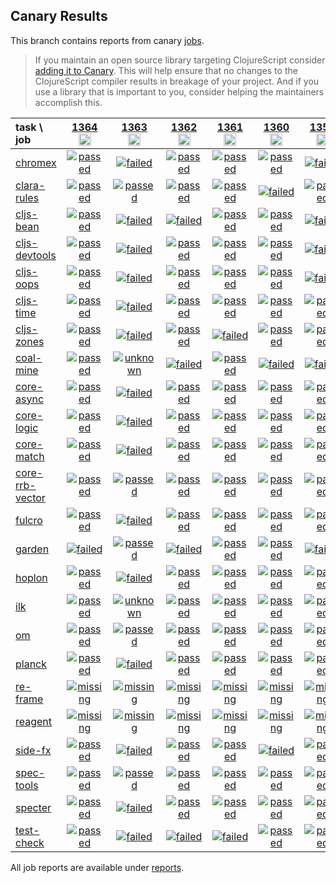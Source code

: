 ## Canary Results

This branch contains reports from canary [jobs](https://github.com/cljs-oss/canary/tree/jobs).

> If you maintain an open source library targeting ClojureScript consider [adding it to Canary](https://github.com/cljs-oss/canary/tree/master#how-to-participate). This will help ensure that no changes to the ClojureScript compiler results in breakage of your project. And if you use a library that is important to you, consider helping the maintainers accomplish this.

[//]: # (begin_overview_table)

| task \ job | <a href="reports/2020/04/04/job-001364-1.10.664-847366121" title="job #1364&#xA;&#xA;job -c mfikes -r CLJS-3221&#xA;&#xA;requested by Mike Fikes (@mfikes) on 2020-04-04T13:14:54Z">1364<br/><img width=20 height=20 src="https://avatars1.githubusercontent.com/u/1723464?v=4&s=60"></a> | <a href="reports/2020/04/04/job-001363-1.10.663-45022fa1" title="job #1363&#xA;&#xA;job&#xA;&#xA;requested by BinaryAge Bot (@babot) on 2020-04-04T11:02:31Z">1363<br/><img width=20 height=20 src="https://avatars0.githubusercontent.com/u/1476765?v=4&s=60"></a> | <a href="reports/2020/04/03/job-001362-1.10.661-a7e26f8b" title="job #1362&#xA;&#xA;job&#xA;&#xA;requested by BinaryAge Bot (@babot) on 2020-04-03T11:02:45Z">1362<br/><img width=20 height=20 src="https://avatars0.githubusercontent.com/u/1476765?v=4&s=60"></a> | <a href="reports/2020/04/02/job-001361-1.10.661-a7e26f8b" title="job #1361&#xA;&#xA;job&#xA;&#xA;requested by BinaryAge Bot (@babot) on 2020-04-02T11:02:32Z">1361<br/><img width=20 height=20 src="https://avatars0.githubusercontent.com/u/1476765?v=4&s=60"></a> | <a href="reports/2020/04/01/job-001360-1.10.713-55c295755" title="job #1360&#xA;&#xA;job -c mfikes -r patch-tender-2020-04-01T01&#xA;&#xA;requested by Mike Fikes (@mfikes) on 2020-04-01T13:53:37Z">1360<br/><img width=20 height=20 src="https://avatars1.githubusercontent.com/u/1723464?v=4&s=60"></a> | <a href="reports/2020/04/01/job-001359-1.10.653-c057c92b" title="job #1359&#xA;&#xA;job&#xA;&#xA;requested by BinaryAge Bot (@babot) on 2020-04-01T11:02:30Z">1359<br/><img width=20 height=20 src="https://avatars0.githubusercontent.com/u/1476765?v=4&s=60"></a> | <a href="reports/2020/03/31/job-001358-1.10.650-465acf8f" title="job #1358&#xA;&#xA;job&#xA;&#xA;requested by BinaryAge Bot (@babot) on 2020-03-31T11:02:35Z">1358<br/><img width=20 height=20 src="https://avatars0.githubusercontent.com/u/1476765?v=4&s=60"></a> | <a href="reports/2020/03/30/job-001357-1.10.640-6ec0b763" title="job #1357&#xA;&#xA;job&#xA;&#xA;requested by BinaryAge Bot (@babot) on 2020-03-30T11:02:35Z">1357<br/><img width=20 height=20 src="https://avatars0.githubusercontent.com/u/1476765?v=4&s=60"></a> | <a href="reports/2020/03/29/job-001356-1.10.634-f227fadb" title="job #1356&#xA;&#xA;job -vvvv --only planck&#xA;&#xA;requested by Mike Fikes (@mfikes) on 2020-03-29T14:02:32Z">1356<br/><img width=20 height=20 src="https://avatars1.githubusercontent.com/u/1723464?v=4&s=60"></a> | <a href="reports/2020/03/29/job-001354-1.10.634-f227fadb" title="job #1354&#xA;&#xA;job -vvvv --only cljs-planck&#xA;&#xA;requested by Antonin Hildebrand (@darwin) on 2020-03-29T13:37:30Z">1354<br/><img width=20 height=20 src="https://avatars1.githubusercontent.com/u/5453?v=4&s=60"></a> |
| :--- | :---: | :---: | :---: | :---: | :---: | :---: | :---: | :---: | :---: | :---: |
| [chromex](https://github.com/binaryage/chromex) | <a href="reports/2020/04/04/job-001364-1.10.664-847366121#-chromex"><img title="passed" src="http://box.binaryage.com/s-passed.svg"><a> | <a href="reports/2020/04/04/job-001363-1.10.663-45022fa1#-chromex"><img title="failed" src="http://box.binaryage.com/s-failed.svg"><a> | <a href="reports/2020/04/03/job-001362-1.10.661-a7e26f8b#-chromex"><img title="passed" src="http://box.binaryage.com/s-passed.svg"><a> | <a href="reports/2020/04/02/job-001361-1.10.661-a7e26f8b#-chromex"><img title="passed" src="http://box.binaryage.com/s-passed.svg"><a> | <a href="reports/2020/04/01/job-001360-1.10.713-55c295755#-chromex"><img title="passed" src="http://box.binaryage.com/s-passed.svg"><a> | <a href="reports/2020/04/01/job-001359-1.10.653-c057c92b#-chromex"><img title="failed" src="http://box.binaryage.com/s-failed.svg"><a> | <a href="reports/2020/03/31/job-001358-1.10.650-465acf8f#-chromex"><img title="passed" src="http://box.binaryage.com/s-passed.svg"><a> | <a href="reports/2020/03/30/job-001357-1.10.640-6ec0b763#-chromex"><img title="passed" src="http://box.binaryage.com/s-passed.svg"><a> | <a href="reports/2020/03/29/job-001356-1.10.634-f227fadb#-chromex"><img title="disabled" src="http://box.binaryage.com/s-disabled.svg"><a> | <a href="reports/2020/03/29/job-001354-1.10.634-f227fadb#-chromex"><img title="disabled" src="http://box.binaryage.com/s-disabled.svg"><a> |
| [clara-rules](https://github.com/cerner/clara-rules) | <a href="reports/2020/04/04/job-001364-1.10.664-847366121#-clara-rules"><img title="passed" src="http://box.binaryage.com/s-passed.svg"><a> | <a href="reports/2020/04/04/job-001363-1.10.663-45022fa1#-clara-rules"><img title="passed" src="http://box.binaryage.com/s-passed.svg"><a> | <a href="reports/2020/04/03/job-001362-1.10.661-a7e26f8b#-clara-rules"><img title="passed" src="http://box.binaryage.com/s-passed.svg"><a> | <a href="reports/2020/04/02/job-001361-1.10.661-a7e26f8b#-clara-rules"><img title="passed" src="http://box.binaryage.com/s-passed.svg"><a> | <a href="reports/2020/04/01/job-001360-1.10.713-55c295755#-clara-rules"><img title="failed" src="http://box.binaryage.com/s-failed.svg"><a> | <a href="reports/2020/04/01/job-001359-1.10.653-c057c92b#-clara-rules"><img title="passed" src="http://box.binaryage.com/s-passed.svg"><a> | <a href="reports/2020/03/31/job-001358-1.10.650-465acf8f#-clara-rules"><img title="passed" src="http://box.binaryage.com/s-passed.svg"><a> | <a href="reports/2020/03/30/job-001357-1.10.640-6ec0b763#-clara-rules"><img title="passed" src="http://box.binaryage.com/s-passed.svg"><a> | <a href="reports/2020/03/29/job-001356-1.10.634-f227fadb#-clara-rules"><img title="disabled" src="http://box.binaryage.com/s-disabled.svg"><a> | <a href="reports/2020/03/29/job-001354-1.10.634-f227fadb#-clara-rules"><img title="disabled" src="http://box.binaryage.com/s-disabled.svg"><a> |
| [cljs-bean](https://github.com/mfikes/cljs-bean) | <a href="reports/2020/04/04/job-001364-1.10.664-847366121#-cljs-bean"><img title="passed" src="http://box.binaryage.com/s-passed.svg"><a> | <a href="reports/2020/04/04/job-001363-1.10.663-45022fa1#-cljs-bean"><img title="failed" src="http://box.binaryage.com/s-failed.svg"><a> | <a href="reports/2020/04/03/job-001362-1.10.661-a7e26f8b#-cljs-bean"><img title="failed" src="http://box.binaryage.com/s-failed.svg"><a> | <a href="reports/2020/04/02/job-001361-1.10.661-a7e26f8b#-cljs-bean"><img title="passed" src="http://box.binaryage.com/s-passed.svg"><a> | <a href="reports/2020/04/01/job-001360-1.10.713-55c295755#-cljs-bean"><img title="passed" src="http://box.binaryage.com/s-passed.svg"><a> | <a href="reports/2020/04/01/job-001359-1.10.653-c057c92b#-cljs-bean"><img title="failed" src="http://box.binaryage.com/s-failed.svg"><a> | <a href="reports/2020/03/31/job-001358-1.10.650-465acf8f#-cljs-bean"><img title="passed" src="http://box.binaryage.com/s-passed.svg"><a> | <a href="reports/2020/03/30/job-001357-1.10.640-6ec0b763#-cljs-bean"><img title="passed" src="http://box.binaryage.com/s-passed.svg"><a> | <a href="reports/2020/03/29/job-001356-1.10.634-f227fadb#-cljs-bean"><img title="disabled" src="http://box.binaryage.com/s-disabled.svg"><a> | <a href="reports/2020/03/29/job-001354-1.10.634-f227fadb#-cljs-bean"><img title="disabled" src="http://box.binaryage.com/s-disabled.svg"><a> |
| [cljs-devtools](https://github.com/binaryage/cljs-devtools) | <a href="reports/2020/04/04/job-001364-1.10.664-847366121#-cljs-devtools"><img title="passed" src="http://box.binaryage.com/s-passed.svg"><a> | <a href="reports/2020/04/04/job-001363-1.10.663-45022fa1#-cljs-devtools"><img title="failed" src="http://box.binaryage.com/s-failed.svg"><a> | <a href="reports/2020/04/03/job-001362-1.10.661-a7e26f8b#-cljs-devtools"><img title="passed" src="http://box.binaryage.com/s-passed.svg"><a> | <a href="reports/2020/04/02/job-001361-1.10.661-a7e26f8b#-cljs-devtools"><img title="passed" src="http://box.binaryage.com/s-passed.svg"><a> | <a href="reports/2020/04/01/job-001360-1.10.713-55c295755#-cljs-devtools"><img title="passed" src="http://box.binaryage.com/s-passed.svg"><a> | <a href="reports/2020/04/01/job-001359-1.10.653-c057c92b#-cljs-devtools"><img title="failed" src="http://box.binaryage.com/s-failed.svg"><a> | <a href="reports/2020/03/31/job-001358-1.10.650-465acf8f#-cljs-devtools"><img title="passed" src="http://box.binaryage.com/s-passed.svg"><a> | <a href="reports/2020/03/30/job-001357-1.10.640-6ec0b763#-cljs-devtools"><img title="passed" src="http://box.binaryage.com/s-passed.svg"><a> | <a href="reports/2020/03/29/job-001356-1.10.634-f227fadb#-cljs-devtools"><img title="disabled" src="http://box.binaryage.com/s-disabled.svg"><a> | <a href="reports/2020/03/29/job-001354-1.10.634-f227fadb#-cljs-devtools"><img title="disabled" src="http://box.binaryage.com/s-disabled.svg"><a> |
| [cljs-oops](https://github.com/binaryage/cljs-oops) | <a href="reports/2020/04/04/job-001364-1.10.664-847366121#-cljs-oops"><img title="passed" src="http://box.binaryage.com/s-passed.svg"><a> | <a href="reports/2020/04/04/job-001363-1.10.663-45022fa1#-cljs-oops"><img title="failed" src="http://box.binaryage.com/s-failed.svg"><a> | <a href="reports/2020/04/03/job-001362-1.10.661-a7e26f8b#-cljs-oops"><img title="passed" src="http://box.binaryage.com/s-passed.svg"><a> | <a href="reports/2020/04/02/job-001361-1.10.661-a7e26f8b#-cljs-oops"><img title="passed" src="http://box.binaryage.com/s-passed.svg"><a> | <a href="reports/2020/04/01/job-001360-1.10.713-55c295755#-cljs-oops"><img title="passed" src="http://box.binaryage.com/s-passed.svg"><a> | <a href="reports/2020/04/01/job-001359-1.10.653-c057c92b#-cljs-oops"><img title="failed" src="http://box.binaryage.com/s-failed.svg"><a> | <a href="reports/2020/03/31/job-001358-1.10.650-465acf8f#-cljs-oops"><img title="passed" src="http://box.binaryage.com/s-passed.svg"><a> | <a href="reports/2020/03/30/job-001357-1.10.640-6ec0b763#-cljs-oops"><img title="passed" src="http://box.binaryage.com/s-passed.svg"><a> | <a href="reports/2020/03/29/job-001356-1.10.634-f227fadb#-cljs-oops"><img title="disabled" src="http://box.binaryage.com/s-disabled.svg"><a> | <a href="reports/2020/03/29/job-001354-1.10.634-f227fadb#-cljs-oops"><img title="disabled" src="http://box.binaryage.com/s-disabled.svg"><a> |
| [cljs-time](https://github.com/andrewmcveigh/cljs-time) | <a href="reports/2020/04/04/job-001364-1.10.664-847366121#-cljs-time"><img title="passed" src="http://box.binaryage.com/s-passed.svg"><a> | <a href="reports/2020/04/04/job-001363-1.10.663-45022fa1#-cljs-time"><img title="failed" src="http://box.binaryage.com/s-failed.svg"><a> | <a href="reports/2020/04/03/job-001362-1.10.661-a7e26f8b#-cljs-time"><img title="passed" src="http://box.binaryage.com/s-passed.svg"><a> | <a href="reports/2020/04/02/job-001361-1.10.661-a7e26f8b#-cljs-time"><img title="passed" src="http://box.binaryage.com/s-passed.svg"><a> | <a href="reports/2020/04/01/job-001360-1.10.713-55c295755#-cljs-time"><img title="passed" src="http://box.binaryage.com/s-passed.svg"><a> | <a href="reports/2020/04/01/job-001359-1.10.653-c057c92b#-cljs-time"><img title="passed" src="http://box.binaryage.com/s-passed.svg"><a> | <a href="reports/2020/03/31/job-001358-1.10.650-465acf8f#-cljs-time"><img title="passed" src="http://box.binaryage.com/s-passed.svg"><a> | <a href="reports/2020/03/30/job-001357-1.10.640-6ec0b763#-cljs-time"><img title="passed" src="http://box.binaryage.com/s-passed.svg"><a> | <a href="reports/2020/03/29/job-001356-1.10.634-f227fadb#-cljs-time"><img title="disabled" src="http://box.binaryage.com/s-disabled.svg"><a> | <a href="reports/2020/03/29/job-001354-1.10.634-f227fadb#-cljs-time"><img title="disabled" src="http://box.binaryage.com/s-disabled.svg"><a> |
| [cljs-zones](https://github.com/binaryage/cljs-zones) | <a href="reports/2020/04/04/job-001364-1.10.664-847366121#-cljs-zones"><img title="passed" src="http://box.binaryage.com/s-passed.svg"><a> | <a href="reports/2020/04/04/job-001363-1.10.663-45022fa1#-cljs-zones"><img title="failed" src="http://box.binaryage.com/s-failed.svg"><a> | <a href="reports/2020/04/03/job-001362-1.10.661-a7e26f8b#-cljs-zones"><img title="passed" src="http://box.binaryage.com/s-passed.svg"><a> | <a href="reports/2020/04/02/job-001361-1.10.661-a7e26f8b#-cljs-zones"><img title="failed" src="http://box.binaryage.com/s-failed.svg"><a> | <a href="reports/2020/04/01/job-001360-1.10.713-55c295755#-cljs-zones"><img title="passed" src="http://box.binaryage.com/s-passed.svg"><a> | <a href="reports/2020/04/01/job-001359-1.10.653-c057c92b#-cljs-zones"><img title="passed" src="http://box.binaryage.com/s-passed.svg"><a> | <a href="reports/2020/03/31/job-001358-1.10.650-465acf8f#-cljs-zones"><img title="passed" src="http://box.binaryage.com/s-passed.svg"><a> | <a href="reports/2020/03/30/job-001357-1.10.640-6ec0b763#-cljs-zones"><img title="passed" src="http://box.binaryage.com/s-passed.svg"><a> | <a href="reports/2020/03/29/job-001356-1.10.634-f227fadb#-cljs-zones"><img title="disabled" src="http://box.binaryage.com/s-disabled.svg"><a> | <a href="reports/2020/03/29/job-001354-1.10.634-f227fadb#-cljs-zones"><img title="disabled" src="http://box.binaryage.com/s-disabled.svg"><a> |
| [coal-mine](https://github.com/mfikes/coal-mine) | <a href="reports/2020/04/04/job-001364-1.10.664-847366121#-coal-mine"><img title="passed" src="http://box.binaryage.com/s-passed.svg"><a> | <a href="reports/2020/04/04/job-001363-1.10.663-45022fa1#-coal-mine"><img title="unknown" src="http://box.binaryage.com/s-unknown.svg"><a> | <a href="reports/2020/04/03/job-001362-1.10.661-a7e26f8b#-coal-mine"><img title="failed" src="http://box.binaryage.com/s-failed.svg"><a> | <a href="reports/2020/04/02/job-001361-1.10.661-a7e26f8b#-coal-mine"><img title="passed" src="http://box.binaryage.com/s-passed.svg"><a> | <a href="reports/2020/04/01/job-001360-1.10.713-55c295755#-coal-mine"><img title="failed" src="http://box.binaryage.com/s-failed.svg"><a> | <a href="reports/2020/04/01/job-001359-1.10.653-c057c92b#-coal-mine"><img title="failed" src="http://box.binaryage.com/s-failed.svg"><a> | <a href="reports/2020/03/31/job-001358-1.10.650-465acf8f#-coal-mine"><img title="passed" src="http://box.binaryage.com/s-passed.svg"><a> | <a href="reports/2020/03/30/job-001357-1.10.640-6ec0b763#-coal-mine"><img title="passed" src="http://box.binaryage.com/s-passed.svg"><a> | <a href="reports/2020/03/29/job-001356-1.10.634-f227fadb#-coal-mine"><img title="disabled" src="http://box.binaryage.com/s-disabled.svg"><a> | <a href="reports/2020/03/29/job-001354-1.10.634-f227fadb#-coal-mine"><img title="disabled" src="http://box.binaryage.com/s-disabled.svg"><a> |
| [core-async](https://github.com/clojure/core.async) | <a href="reports/2020/04/04/job-001364-1.10.664-847366121#-core-async"><img title="passed" src="http://box.binaryage.com/s-passed.svg"><a> | <a href="reports/2020/04/04/job-001363-1.10.663-45022fa1#-core-async"><img title="failed" src="http://box.binaryage.com/s-failed.svg"><a> | <a href="reports/2020/04/03/job-001362-1.10.661-a7e26f8b#-core-async"><img title="passed" src="http://box.binaryage.com/s-passed.svg"><a> | <a href="reports/2020/04/02/job-001361-1.10.661-a7e26f8b#-core-async"><img title="passed" src="http://box.binaryage.com/s-passed.svg"><a> | <a href="reports/2020/04/01/job-001360-1.10.713-55c295755#-core-async"><img title="passed" src="http://box.binaryage.com/s-passed.svg"><a> | <a href="reports/2020/04/01/job-001359-1.10.653-c057c92b#-core-async"><img title="passed" src="http://box.binaryage.com/s-passed.svg"><a> | <a href="reports/2020/03/31/job-001358-1.10.650-465acf8f#-core-async"><img title="passed" src="http://box.binaryage.com/s-passed.svg"><a> | <a href="reports/2020/03/30/job-001357-1.10.640-6ec0b763#-core-async"><img title="passed" src="http://box.binaryage.com/s-passed.svg"><a> | <a href="reports/2020/03/29/job-001356-1.10.634-f227fadb#-core-async"><img title="disabled" src="http://box.binaryage.com/s-disabled.svg"><a> | <a href="reports/2020/03/29/job-001354-1.10.634-f227fadb#-core-async"><img title="disabled" src="http://box.binaryage.com/s-disabled.svg"><a> |
| [core-logic](https://github.com/clojure/core.logic) | <a href="reports/2020/04/04/job-001364-1.10.664-847366121#-core-logic"><img title="passed" src="http://box.binaryage.com/s-passed.svg"><a> | <a href="reports/2020/04/04/job-001363-1.10.663-45022fa1#-core-logic"><img title="failed" src="http://box.binaryage.com/s-failed.svg"><a> | <a href="reports/2020/04/03/job-001362-1.10.661-a7e26f8b#-core-logic"><img title="passed" src="http://box.binaryage.com/s-passed.svg"><a> | <a href="reports/2020/04/02/job-001361-1.10.661-a7e26f8b#-core-logic"><img title="passed" src="http://box.binaryage.com/s-passed.svg"><a> | <a href="reports/2020/04/01/job-001360-1.10.713-55c295755#-core-logic"><img title="passed" src="http://box.binaryage.com/s-passed.svg"><a> | <a href="reports/2020/04/01/job-001359-1.10.653-c057c92b#-core-logic"><img title="passed" src="http://box.binaryage.com/s-passed.svg"><a> | <a href="reports/2020/03/31/job-001358-1.10.650-465acf8f#-core-logic"><img title="passed" src="http://box.binaryage.com/s-passed.svg"><a> | <a href="reports/2020/03/30/job-001357-1.10.640-6ec0b763#-core-logic"><img title="passed" src="http://box.binaryage.com/s-passed.svg"><a> | <a href="reports/2020/03/29/job-001356-1.10.634-f227fadb#-core-logic"><img title="disabled" src="http://box.binaryage.com/s-disabled.svg"><a> | <a href="reports/2020/03/29/job-001354-1.10.634-f227fadb#-core-logic"><img title="disabled" src="http://box.binaryage.com/s-disabled.svg"><a> |
| [core-match](https://github.com/clojure/core.match) | <a href="reports/2020/04/04/job-001364-1.10.664-847366121#-core-match"><img title="passed" src="http://box.binaryage.com/s-passed.svg"><a> | <a href="reports/2020/04/04/job-001363-1.10.663-45022fa1#-core-match"><img title="failed" src="http://box.binaryage.com/s-failed.svg"><a> | <a href="reports/2020/04/03/job-001362-1.10.661-a7e26f8b#-core-match"><img title="passed" src="http://box.binaryage.com/s-passed.svg"><a> | <a href="reports/2020/04/02/job-001361-1.10.661-a7e26f8b#-core-match"><img title="passed" src="http://box.binaryage.com/s-passed.svg"><a> | <a href="reports/2020/04/01/job-001360-1.10.713-55c295755#-core-match"><img title="passed" src="http://box.binaryage.com/s-passed.svg"><a> | <a href="reports/2020/04/01/job-001359-1.10.653-c057c92b#-core-match"><img title="passed" src="http://box.binaryage.com/s-passed.svg"><a> | <a href="reports/2020/03/31/job-001358-1.10.650-465acf8f#-core-match"><img title="passed" src="http://box.binaryage.com/s-passed.svg"><a> | <a href="reports/2020/03/30/job-001357-1.10.640-6ec0b763#-core-match"><img title="passed" src="http://box.binaryage.com/s-passed.svg"><a> | <a href="reports/2020/03/29/job-001356-1.10.634-f227fadb#-core-match"><img title="disabled" src="http://box.binaryage.com/s-disabled.svg"><a> | <a href="reports/2020/03/29/job-001354-1.10.634-f227fadb#-core-match"><img title="disabled" src="http://box.binaryage.com/s-disabled.svg"><a> |
| [core-rrb-vector](https://github.com/clojure/core.rrb-vector) | <a href="reports/2020/04/04/job-001364-1.10.664-847366121#-core-rrb-vector"><img title="passed" src="http://box.binaryage.com/s-passed.svg"><a> | <a href="reports/2020/04/04/job-001363-1.10.663-45022fa1#-core-rrb-vector"><img title="passed" src="http://box.binaryage.com/s-passed.svg"><a> | <a href="reports/2020/04/03/job-001362-1.10.661-a7e26f8b#-core-rrb-vector"><img title="passed" src="http://box.binaryage.com/s-passed.svg"><a> | <a href="reports/2020/04/02/job-001361-1.10.661-a7e26f8b#-core-rrb-vector"><img title="passed" src="http://box.binaryage.com/s-passed.svg"><a> | <a href="reports/2020/04/01/job-001360-1.10.713-55c295755#-core-rrb-vector"><img title="passed" src="http://box.binaryage.com/s-passed.svg"><a> | <a href="reports/2020/04/01/job-001359-1.10.653-c057c92b#-core-rrb-vector"><img title="passed" src="http://box.binaryage.com/s-passed.svg"><a> | <a href="reports/2020/03/31/job-001358-1.10.650-465acf8f#-core-rrb-vector"><img title="passed" src="http://box.binaryage.com/s-passed.svg"><a> | <a href="reports/2020/03/30/job-001357-1.10.640-6ec0b763#-core-rrb-vector"><img title="passed" src="http://box.binaryage.com/s-passed.svg"><a> | <a href="reports/2020/03/29/job-001356-1.10.634-f227fadb#-core-rrb-vector"><img title="disabled" src="http://box.binaryage.com/s-disabled.svg"><a> | <a href="reports/2020/03/29/job-001354-1.10.634-f227fadb#-core-rrb-vector"><img title="disabled" src="http://box.binaryage.com/s-disabled.svg"><a> |
| [fulcro](https://github.com/fulcrologic/fulcro) | <a href="reports/2020/04/04/job-001364-1.10.664-847366121#-fulcro"><img title="passed" src="http://box.binaryage.com/s-passed.svg"><a> | <a href="reports/2020/04/04/job-001363-1.10.663-45022fa1#-fulcro"><img title="failed" src="http://box.binaryage.com/s-failed.svg"><a> | <a href="reports/2020/04/03/job-001362-1.10.661-a7e26f8b#-fulcro"><img title="passed" src="http://box.binaryage.com/s-passed.svg"><a> | <a href="reports/2020/04/02/job-001361-1.10.661-a7e26f8b#-fulcro"><img title="passed" src="http://box.binaryage.com/s-passed.svg"><a> | <a href="reports/2020/04/01/job-001360-1.10.713-55c295755#-fulcro"><img title="passed" src="http://box.binaryage.com/s-passed.svg"><a> | <a href="reports/2020/04/01/job-001359-1.10.653-c057c92b#-fulcro"><img title="passed" src="http://box.binaryage.com/s-passed.svg"><a> | <a href="reports/2020/03/31/job-001358-1.10.650-465acf8f#-fulcro"><img title="passed" src="http://box.binaryage.com/s-passed.svg"><a> | <a href="reports/2020/03/30/job-001357-1.10.640-6ec0b763#-fulcro"><img title="passed" src="http://box.binaryage.com/s-passed.svg"><a> | <a href="reports/2020/03/29/job-001356-1.10.634-f227fadb#-fulcro"><img title="disabled" src="http://box.binaryage.com/s-disabled.svg"><a> | <a href="reports/2020/03/29/job-001354-1.10.634-f227fadb#-fulcro"><img title="disabled" src="http://box.binaryage.com/s-disabled.svg"><a> |
| [garden](https://github.com/noprompt/garden) | <a href="reports/2020/04/04/job-001364-1.10.664-847366121#-garden"><img title="failed" src="http://box.binaryage.com/s-failed.svg"><a> | <a href="reports/2020/04/04/job-001363-1.10.663-45022fa1#-garden"><img title="passed" src="http://box.binaryage.com/s-passed.svg"><a> | <a href="reports/2020/04/03/job-001362-1.10.661-a7e26f8b#-garden"><img title="failed" src="http://box.binaryage.com/s-failed.svg"><a> | <a href="reports/2020/04/02/job-001361-1.10.661-a7e26f8b#-garden"><img title="passed" src="http://box.binaryage.com/s-passed.svg"><a> | <a href="reports/2020/04/01/job-001360-1.10.713-55c295755#-garden"><img title="passed" src="http://box.binaryage.com/s-passed.svg"><a> | <a href="reports/2020/04/01/job-001359-1.10.653-c057c92b#-garden"><img title="failed" src="http://box.binaryage.com/s-failed.svg"><a> | <a href="reports/2020/03/31/job-001358-1.10.650-465acf8f#-garden"><img title="passed" src="http://box.binaryage.com/s-passed.svg"><a> | <a href="reports/2020/03/30/job-001357-1.10.640-6ec0b763#-garden"><img title="passed" src="http://box.binaryage.com/s-passed.svg"><a> | <a href="reports/2020/03/29/job-001356-1.10.634-f227fadb#-garden"><img title="disabled" src="http://box.binaryage.com/s-disabled.svg"><a> | <a href="reports/2020/03/29/job-001354-1.10.634-f227fadb#-garden"><img title="disabled" src="http://box.binaryage.com/s-disabled.svg"><a> |
| [hoplon](https://github.com/hoplon/hoplon) | <a href="reports/2020/04/04/job-001364-1.10.664-847366121#-hoplon"><img title="passed" src="http://box.binaryage.com/s-passed.svg"><a> | <a href="reports/2020/04/04/job-001363-1.10.663-45022fa1#-hoplon"><img title="failed" src="http://box.binaryage.com/s-failed.svg"><a> | <a href="reports/2020/04/03/job-001362-1.10.661-a7e26f8b#-hoplon"><img title="passed" src="http://box.binaryage.com/s-passed.svg"><a> | <a href="reports/2020/04/02/job-001361-1.10.661-a7e26f8b#-hoplon"><img title="passed" src="http://box.binaryage.com/s-passed.svg"><a> | <a href="reports/2020/04/01/job-001360-1.10.713-55c295755#-hoplon"><img title="passed" src="http://box.binaryage.com/s-passed.svg"><a> | <a href="reports/2020/04/01/job-001359-1.10.653-c057c92b#-hoplon"><img title="passed" src="http://box.binaryage.com/s-passed.svg"><a> | <a href="reports/2020/03/31/job-001358-1.10.650-465acf8f#-hoplon"><img title="passed" src="http://box.binaryage.com/s-passed.svg"><a> | <a href="reports/2020/03/30/job-001357-1.10.640-6ec0b763#-hoplon"><img title="passed" src="http://box.binaryage.com/s-passed.svg"><a> | <a href="reports/2020/03/29/job-001356-1.10.634-f227fadb#-hoplon"><img title="disabled" src="http://box.binaryage.com/s-disabled.svg"><a> | <a href="reports/2020/03/29/job-001354-1.10.634-f227fadb#-hoplon"><img title="disabled" src="http://box.binaryage.com/s-disabled.svg"><a> |
| [ilk](https://github.com/mfikes/ilk) | <a href="reports/2020/04/04/job-001364-1.10.664-847366121#-ilk"><img title="passed" src="http://box.binaryage.com/s-passed.svg"><a> | <a href="reports/2020/04/04/job-001363-1.10.663-45022fa1#-ilk"><img title="unknown" src="http://box.binaryage.com/s-unknown.svg"><a> | <a href="reports/2020/04/03/job-001362-1.10.661-a7e26f8b#-ilk"><img title="passed" src="http://box.binaryage.com/s-passed.svg"><a> | <a href="reports/2020/04/02/job-001361-1.10.661-a7e26f8b#-ilk"><img title="passed" src="http://box.binaryage.com/s-passed.svg"><a> | <a href="reports/2020/04/01/job-001360-1.10.713-55c295755#-ilk"><img title="passed" src="http://box.binaryage.com/s-passed.svg"><a> | <a href="reports/2020/04/01/job-001359-1.10.653-c057c92b#-ilk"><img title="passed" src="http://box.binaryage.com/s-passed.svg"><a> | <a href="reports/2020/03/31/job-001358-1.10.650-465acf8f#-ilk"><img title="passed" src="http://box.binaryage.com/s-passed.svg"><a> | <a href="reports/2020/03/30/job-001357-1.10.640-6ec0b763#-ilk"><img title="passed" src="http://box.binaryage.com/s-passed.svg"><a> | <a href="reports/2020/03/29/job-001356-1.10.634-f227fadb#-ilk"><img title="disabled" src="http://box.binaryage.com/s-disabled.svg"><a> | <a href="reports/2020/03/29/job-001354-1.10.634-f227fadb#-ilk"><img title="disabled" src="http://box.binaryage.com/s-disabled.svg"><a> |
| [om](https://github.com/omcljs/om) | <a href="reports/2020/04/04/job-001364-1.10.664-847366121#-om"><img title="passed" src="http://box.binaryage.com/s-passed.svg"><a> | <a href="reports/2020/04/04/job-001363-1.10.663-45022fa1#-om"><img title="passed" src="http://box.binaryage.com/s-passed.svg"><a> | <a href="reports/2020/04/03/job-001362-1.10.661-a7e26f8b#-om"><img title="passed" src="http://box.binaryage.com/s-passed.svg"><a> | <a href="reports/2020/04/02/job-001361-1.10.661-a7e26f8b#-om"><img title="passed" src="http://box.binaryage.com/s-passed.svg"><a> | <a href="reports/2020/04/01/job-001360-1.10.713-55c295755#-om"><img title="passed" src="http://box.binaryage.com/s-passed.svg"><a> | <a href="reports/2020/04/01/job-001359-1.10.653-c057c92b#-om"><img title="passed" src="http://box.binaryage.com/s-passed.svg"><a> | <a href="reports/2020/03/31/job-001358-1.10.650-465acf8f#-om"><img title="passed" src="http://box.binaryage.com/s-passed.svg"><a> | <a href="reports/2020/03/30/job-001357-1.10.640-6ec0b763#-om"><img title="passed" src="http://box.binaryage.com/s-passed.svg"><a> | <a href="reports/2020/03/29/job-001356-1.10.634-f227fadb#-om"><img title="disabled" src="http://box.binaryage.com/s-disabled.svg"><a> | <a href="reports/2020/03/29/job-001354-1.10.634-f227fadb#-om"><img title="disabled" src="http://box.binaryage.com/s-disabled.svg"><a> |
| [planck](https://github.com/planck-repl/planck) | <a href="reports/2020/04/04/job-001364-1.10.664-847366121#-planck"><img title="passed" src="http://box.binaryage.com/s-passed.svg"><a> | <a href="reports/2020/04/04/job-001363-1.10.663-45022fa1#-planck"><img title="failed" src="http://box.binaryage.com/s-failed.svg"><a> | <a href="reports/2020/04/03/job-001362-1.10.661-a7e26f8b#-planck"><img title="passed" src="http://box.binaryage.com/s-passed.svg"><a> | <a href="reports/2020/04/02/job-001361-1.10.661-a7e26f8b#-planck"><img title="passed" src="http://box.binaryage.com/s-passed.svg"><a> | <a href="reports/2020/04/01/job-001360-1.10.713-55c295755#-planck"><img title="passed" src="http://box.binaryage.com/s-passed.svg"><a> | <a href="reports/2020/04/01/job-001359-1.10.653-c057c92b#-planck"><img title="passed" src="http://box.binaryage.com/s-passed.svg"><a> | <a href="reports/2020/03/31/job-001358-1.10.650-465acf8f#-planck"><img title="passed" src="http://box.binaryage.com/s-passed.svg"><a> | <a href="reports/2020/03/30/job-001357-1.10.640-6ec0b763#-planck"><img title="passed" src="http://box.binaryage.com/s-passed.svg"><a> | <a href="reports/2020/03/29/job-001356-1.10.634-f227fadb#-planck"><img title="failed" src="http://box.binaryage.com/s-failed.svg"><a> | <a href="reports/2020/03/29/job-001354-1.10.634-f227fadb#-planck"><img title="disabled" src="http://box.binaryage.com/s-disabled.svg"><a> |
| [re-frame](https://github.com/Day8/re-frame) | <a href="reports/2020/04/04/job-001364-1.10.664-847366121#-re-frame"><img title="missing" src="http://box.binaryage.com/s-missing.svg"><a> | <a href="reports/2020/04/04/job-001363-1.10.663-45022fa1#-re-frame"><img title="missing" src="http://box.binaryage.com/s-missing.svg"><a> | <a href="reports/2020/04/03/job-001362-1.10.661-a7e26f8b#-re-frame"><img title="missing" src="http://box.binaryage.com/s-missing.svg"><a> | <a href="reports/2020/04/02/job-001361-1.10.661-a7e26f8b#-re-frame"><img title="missing" src="http://box.binaryage.com/s-missing.svg"><a> | <a href="reports/2020/04/01/job-001360-1.10.713-55c295755#-re-frame"><img title="missing" src="http://box.binaryage.com/s-missing.svg"><a> | <a href="reports/2020/04/01/job-001359-1.10.653-c057c92b#-re-frame"><img title="missing" src="http://box.binaryage.com/s-missing.svg"><a> | <a href="reports/2020/03/31/job-001358-1.10.650-465acf8f#-re-frame"><img title="failed" src="http://box.binaryage.com/s-failed.svg"><a> | <a href="reports/2020/03/30/job-001357-1.10.640-6ec0b763#-re-frame"><img title="failed" src="http://box.binaryage.com/s-failed.svg"><a> | <a href="reports/2020/03/29/job-001356-1.10.634-f227fadb#-re-frame"><img title="disabled" src="http://box.binaryage.com/s-disabled.svg"><a> | <a href="reports/2020/03/29/job-001354-1.10.634-f227fadb#-re-frame"><img title="disabled" src="http://box.binaryage.com/s-disabled.svg"><a> |
| [reagent](https://github.com/reagent-project/reagent) | <a href="reports/2020/04/04/job-001364-1.10.664-847366121#-reagent"><img title="missing" src="http://box.binaryage.com/s-missing.svg"><a> | <a href="reports/2020/04/04/job-001363-1.10.663-45022fa1#-reagent"><img title="missing" src="http://box.binaryage.com/s-missing.svg"><a> | <a href="reports/2020/04/03/job-001362-1.10.661-a7e26f8b#-reagent"><img title="missing" src="http://box.binaryage.com/s-missing.svg"><a> | <a href="reports/2020/04/02/job-001361-1.10.661-a7e26f8b#-reagent"><img title="missing" src="http://box.binaryage.com/s-missing.svg"><a> | <a href="reports/2020/04/01/job-001360-1.10.713-55c295755#-reagent"><img title="missing" src="http://box.binaryage.com/s-missing.svg"><a> | <a href="reports/2020/04/01/job-001359-1.10.653-c057c92b#-reagent"><img title="missing" src="http://box.binaryage.com/s-missing.svg"><a> | <a href="reports/2020/03/31/job-001358-1.10.650-465acf8f#-reagent"><img title="failed" src="http://box.binaryage.com/s-failed.svg"><a> | <a href="reports/2020/03/30/job-001357-1.10.640-6ec0b763#-reagent"><img title="failed" src="http://box.binaryage.com/s-failed.svg"><a> | <a href="reports/2020/03/29/job-001356-1.10.634-f227fadb#-reagent"><img title="disabled" src="http://box.binaryage.com/s-disabled.svg"><a> | <a href="reports/2020/03/29/job-001354-1.10.634-f227fadb#-reagent"><img title="disabled" src="http://box.binaryage.com/s-disabled.svg"><a> |
| [side-fx](https://github.com/cljsrn/side-fx) | <a href="reports/2020/04/04/job-001364-1.10.664-847366121#-side-fx"><img title="passed" src="http://box.binaryage.com/s-passed.svg"><a> | <a href="reports/2020/04/04/job-001363-1.10.663-45022fa1#-side-fx"><img title="failed" src="http://box.binaryage.com/s-failed.svg"><a> | <a href="reports/2020/04/03/job-001362-1.10.661-a7e26f8b#-side-fx"><img title="passed" src="http://box.binaryage.com/s-passed.svg"><a> | <a href="reports/2020/04/02/job-001361-1.10.661-a7e26f8b#-side-fx"><img title="passed" src="http://box.binaryage.com/s-passed.svg"><a> | <a href="reports/2020/04/01/job-001360-1.10.713-55c295755#-side-fx"><img title="failed" src="http://box.binaryage.com/s-failed.svg"><a> | <a href="reports/2020/04/01/job-001359-1.10.653-c057c92b#-side-fx"><img title="passed" src="http://box.binaryage.com/s-passed.svg"><a> | <a href="reports/2020/03/31/job-001358-1.10.650-465acf8f#-side-fx"><img title="passed" src="http://box.binaryage.com/s-passed.svg"><a> | <a href="reports/2020/03/30/job-001357-1.10.640-6ec0b763#-side-fx"><img title="passed" src="http://box.binaryage.com/s-passed.svg"><a> | <a href="reports/2020/03/29/job-001356-1.10.634-f227fadb#-side-fx"><img title="disabled" src="http://box.binaryage.com/s-disabled.svg"><a> | <a href="reports/2020/03/29/job-001354-1.10.634-f227fadb#-side-fx"><img title="disabled" src="http://box.binaryage.com/s-disabled.svg"><a> |
| [spec-tools](https://github.com/metosin/spec-tools) | <a href="reports/2020/04/04/job-001364-1.10.664-847366121#-spec-tools"><img title="passed" src="http://box.binaryage.com/s-passed.svg"><a> | <a href="reports/2020/04/04/job-001363-1.10.663-45022fa1#-spec-tools"><img title="passed" src="http://box.binaryage.com/s-passed.svg"><a> | <a href="reports/2020/04/03/job-001362-1.10.661-a7e26f8b#-spec-tools"><img title="passed" src="http://box.binaryage.com/s-passed.svg"><a> | <a href="reports/2020/04/02/job-001361-1.10.661-a7e26f8b#-spec-tools"><img title="passed" src="http://box.binaryage.com/s-passed.svg"><a> | <a href="reports/2020/04/01/job-001360-1.10.713-55c295755#-spec-tools"><img title="passed" src="http://box.binaryage.com/s-passed.svg"><a> | <a href="reports/2020/04/01/job-001359-1.10.653-c057c92b#-spec-tools"><img title="passed" src="http://box.binaryage.com/s-passed.svg"><a> | <a href="reports/2020/03/31/job-001358-1.10.650-465acf8f#-spec-tools"><img title="passed" src="http://box.binaryage.com/s-passed.svg"><a> | <a href="reports/2020/03/30/job-001357-1.10.640-6ec0b763#-spec-tools"><img title="passed" src="http://box.binaryage.com/s-passed.svg"><a> | <a href="reports/2020/03/29/job-001356-1.10.634-f227fadb#-spec-tools"><img title="disabled" src="http://box.binaryage.com/s-disabled.svg"><a> | <a href="reports/2020/03/29/job-001354-1.10.634-f227fadb#-spec-tools"><img title="disabled" src="http://box.binaryage.com/s-disabled.svg"><a> |
| [specter](https://github.com/nathanmarz/specter) | <a href="reports/2020/04/04/job-001364-1.10.664-847366121#-specter"><img title="passed" src="http://box.binaryage.com/s-passed.svg"><a> | <a href="reports/2020/04/04/job-001363-1.10.663-45022fa1#-specter"><img title="failed" src="http://box.binaryage.com/s-failed.svg"><a> | <a href="reports/2020/04/03/job-001362-1.10.661-a7e26f8b#-specter"><img title="passed" src="http://box.binaryage.com/s-passed.svg"><a> | <a href="reports/2020/04/02/job-001361-1.10.661-a7e26f8b#-specter"><img title="passed" src="http://box.binaryage.com/s-passed.svg"><a> | <a href="reports/2020/04/01/job-001360-1.10.713-55c295755#-specter"><img title="passed" src="http://box.binaryage.com/s-passed.svg"><a> | <a href="reports/2020/04/01/job-001359-1.10.653-c057c92b#-specter"><img title="passed" src="http://box.binaryage.com/s-passed.svg"><a> | <a href="reports/2020/03/31/job-001358-1.10.650-465acf8f#-specter"><img title="passed" src="http://box.binaryage.com/s-passed.svg"><a> | <a href="reports/2020/03/30/job-001357-1.10.640-6ec0b763#-specter"><img title="passed" src="http://box.binaryage.com/s-passed.svg"><a> | <a href="reports/2020/03/29/job-001356-1.10.634-f227fadb#-specter"><img title="disabled" src="http://box.binaryage.com/s-disabled.svg"><a> | <a href="reports/2020/03/29/job-001354-1.10.634-f227fadb#-specter"><img title="disabled" src="http://box.binaryage.com/s-disabled.svg"><a> |
| [test-check](https://github.com/clojure/test.check) | <a href="reports/2020/04/04/job-001364-1.10.664-847366121#-test-check"><img title="passed" src="http://box.binaryage.com/s-passed.svg"><a> | <a href="reports/2020/04/04/job-001363-1.10.663-45022fa1#-test-check"><img title="failed" src="http://box.binaryage.com/s-failed.svg"><a> | <a href="reports/2020/04/03/job-001362-1.10.661-a7e26f8b#-test-check"><img title="failed" src="http://box.binaryage.com/s-failed.svg"><a> | <a href="reports/2020/04/02/job-001361-1.10.661-a7e26f8b#-test-check"><img title="failed" src="http://box.binaryage.com/s-failed.svg"><a> | <a href="reports/2020/04/01/job-001360-1.10.713-55c295755#-test-check"><img title="passed" src="http://box.binaryage.com/s-passed.svg"><a> | <a href="reports/2020/04/01/job-001359-1.10.653-c057c92b#-test-check"><img title="passed" src="http://box.binaryage.com/s-passed.svg"><a> | <a href="reports/2020/03/31/job-001358-1.10.650-465acf8f#-test-check"><img title="passed" src="http://box.binaryage.com/s-passed.svg"><a> | <a href="reports/2020/03/30/job-001357-1.10.640-6ec0b763#-test-check"><img title="passed" src="http://box.binaryage.com/s-passed.svg"><a> | <a href="reports/2020/03/29/job-001356-1.10.634-f227fadb#-test-check"><img title="disabled" src="http://box.binaryage.com/s-disabled.svg"><a> | <a href="reports/2020/03/29/job-001354-1.10.634-f227fadb#-test-check"><img title="disabled" src="http://box.binaryage.com/s-disabled.svg"><a> |

[//]: # (end_overview_table)

All job reports are available under [reports](reports).
